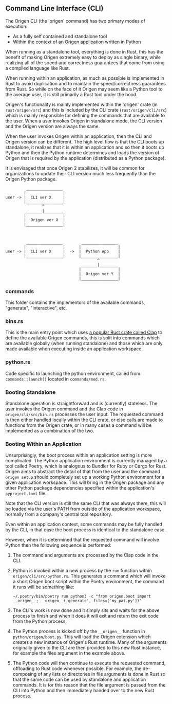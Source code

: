 ## Command Line Interface (CLI)

The Origen CLI (the 'origen' command) has two primary modes of execution:

* As a fully self contained and standalone tool
* Within the context of an Origen application written in Python

When running as a standalone tool, everything is done in Rust, this has the benefit of making Origen extremely
easy to deploy as single binary, while realizing all of the speed and correctness guarantees that come from
using a compiled language like Rust.

When running within an application, as much as possible is implemented in Rust to avoid duplication
and to maintain the speed/correctness guarantees from Rust. So while on the face of it Origen may seem like
a Python tool to the average user, it is still primarily a Rust tool under the hood.

Origen's functionality is mainly implemented within the 'origen' crate (in `rust/origen/src`) and this is
included by the CLI crate (`rust/origen/cli/src`) which is mainly responsible for defining the commands that
are available to the user.
When a user invokes Origen in standalone mode, the CLI version and the Origen version are always the same.

When the user invokes Origen within an application, then the CLI and Origen version can be different.
The high level flow is that the CLI boots up standalone, it realizes that it is within an application and
so then it boots up Python and then the Python runtime determines and loads the version of Origen that
is required by the application (distributed as a Python package).

It is envisaged that once Origen 2 stabilizes, it will be common for organizations to update their CLI
version much less frequently than the Origen Python package.

~~~text
         ________________
        |                |
user -> |  CLI ver X     |
        |________________|
                ^
         _______|________
        |                |
        |  Origen ver X  |
        |________________|
 
        

         ________________        ________________
        |                |      |                |
user -> |  CLI ver X     |  ->  |  Python App    | 
        |________________|      |________________|
                                        ^
                                 _______|________
                                |                |
                                |  Origen ver Y  |
                                |________________|

~~~


### commands

This folder contains the implementors of the available commands, "generate", "interactive", etc.

### bins.rs

This is the main entry point which uses [a popular Rust crate called Clap](https://docs.rs/clap) to define
the available Origen commands, this is split into commands which are available globally (when running standalone)
and those which are only made available when executing inside an application workspace.

### python.rs

Code specific to launching the python environment, called from `commands::launch()` located in `commands/mod.rs`.

### Booting Standalone

Standalone operation is straightforward and is (currently) stateless.
The user invokes the Origen command and the Clap code in `origen/cli/src/bin.rs` processes the user input.
The requested command is then either handled locally within the CLI crate, or else calls are made to functions
from the Origen crate, or in many cases a command will be implemented as a combination of the two.

### Booting Within an Application

Unsurprisingly, the boot process within an application setting is more complicated.
The Python application environment is currently managed by a tool called Poetry, which is analogous to Bundler
for Ruby or Cargo for Rust.
Origen aims to abstract the detail of that from the user and the command `origen setup` should completely
set up a working Python environment for a given application workspace.
This will bring in the Origen package and any other Python package dependencies specified within the application's
`pyproject.toml` file.

Note that the CLI version is still the same CLI that was always there, this will be loaded via the user's PATH
from outside of the application workspace, normally from a company's central tool repository.

Even within an application context, some commands may be fully handled by the CLI, in that case the boot process
is identical to the standalone case.

However, when it is determined that the requested command will involve Python then the following sequence
is performed:

1) The command and arguments are processed by the Clap code in the CLI.

2) Python is invoked within a new process by the `run` function within `origen/cli/src/python.rs`. This generates
   a command which will invoke a short Origen boot script within the Poetry environment, the command it runs will
   be something like: 

   ~~~
   ~/.poetry/bin/poetry run python3 -c "from origen.boot import __origen__; __origen__('generate', files=['my_pat.py'])"
   ~~~

3) The CLI's work is now done and it simply sits and waits for the above process to finish and when it does it
   will exit and return the exit code from the Python process.

3) The Python process is kicked off by the `__origen__` function in `python/origen/boot.py`. This will load the
   Origen extension which creates a new instance of Origen's Rust runtime. Many of the arguments originally given
   to the CLI are then provided to this new Rust instance, for example the files argument in the example above.
 
4) The Python code will then continue to execute the requested command, offloading to Rust code whenever possible.
   For example, the de-composing of any lists or directories in file arguments is done in Rust so that the same code
   can be used by standalone and application commands. It is for this reason that the file argument is passed from
   the CLI into Python and then immediately handed over to the new Rust process.

